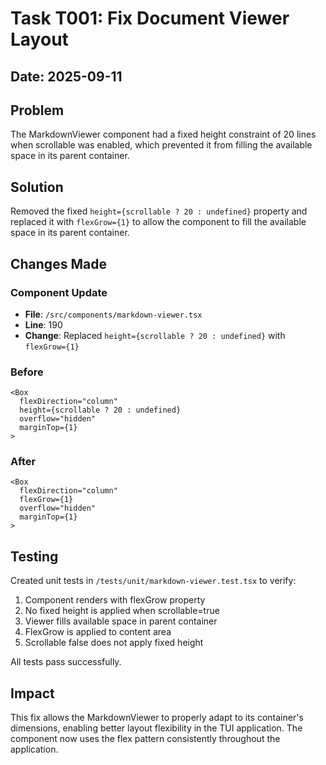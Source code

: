 # Task T001: Fix Document Viewer Layout

## Date: 2025-09-11

## Problem
The MarkdownViewer component had a fixed height constraint of 20 lines when scrollable was enabled, which prevented it from filling the available space in its parent container.

## Solution
Removed the fixed `height={scrollable ? 20 : undefined}` property and replaced it with `flexGrow={1}` to allow the component to fill the available space in its parent container.

## Changes Made

### Component Update
- **File**: `/src/components/markdown-viewer.tsx`
- **Line**: 190
- **Change**: Replaced `height={scrollable ? 20 : undefined}` with `flexGrow={1}`

### Before
```tsx
<Box
  flexDirection="column"
  height={scrollable ? 20 : undefined}
  overflow="hidden"
  marginTop={1}
>
```

### After
```tsx
<Box
  flexDirection="column"
  flexGrow={1}
  overflow="hidden"
  marginTop={1}
>
```

## Testing
Created unit tests in `/tests/unit/markdown-viewer.test.tsx` to verify:
1. Component renders with flexGrow property
2. No fixed height is applied when scrollable=true
3. Viewer fills available space in parent container
4. FlexGrow is applied to content area
5. Scrollable false does not apply fixed height

All tests pass successfully.

## Impact
This fix allows the MarkdownViewer to properly adapt to its container's dimensions, enabling better layout flexibility in the TUI application. The component now uses the flex pattern consistently throughout the application.